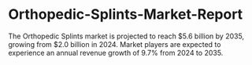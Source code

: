 # Orthopedic-Splints-Market-Report
The Orthopedic Splints market is projected to reach $5.6 billion by 2035, growing from $2.0 billion in 2024. Market players are expected to experience an annual revenue growth of 9.7% from 2024 to 2035.
